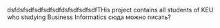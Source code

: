 
dsfdsfsdfsdfsdfsdfdsfsdfsdfsdfTHis 
project contains all students 
of KEU who studying Business Informatics
сюда можно писать?
